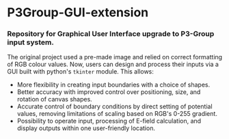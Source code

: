 # P3Group-GUI-extension
### Repository for Graphical User Interface upgrade to P3-Group input system.
The original project used a pre-made image and relied on correct formatting of RGB colour values.
Now, users can design and process their inputs via a GUI built with python's `tkinter` module. This allows:
- More flexibility in creating input boundaries with a choice of shapes.
- Better accuracy with improved control over positioning, size, and rotation of canvas shapes.
- Accurate control of boundary conditions by direct setting of potential values, removing limitations of scaling based on RGB's 0-255 gradient.
- Possibility to operate input, processing of E-field calculation, and display outputs within one user-friendly location.
